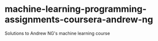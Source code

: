 # machine-learning-programming-assignments-coursera-andrew-ng
Solutions to Andrew NG's machine learning course

